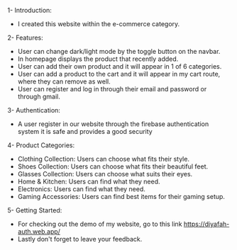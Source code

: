 1- Introduction:

- I created this website within the e-commerce category.

2- Features:

- User can change dark/light mode by the toggle button on the navbar.
- In homepage displays the product that recently added.
- User can add their own product and it will appear in 1 of 6 categories.
- User can add a product to the cart and it will appear in my cart route, where they can remove as well.
- User can register and log in through their email and password or through gmail.

3- Authentication:

- A user register in our website through the firebase authentication system it is safe and provides a good security 

4- Product Categories:

- Clothing Collection: Users can choose what fits their style.
- Shoes Collection: Users can choose what fits their beautiful feet.
- Glasses Collection: Users can choose what suits their eyes.
- Home & Kitchen: Users can find what they need.
- Electronics: Users can find what they need.
- Gaming Accessories: Users can find best items for their gaming setup.

5- Getting Started:

- For checking out the demo of my website, go to this link https://diyafah-auth.web.app/
- Lastly don't forget to leave your feedback.
